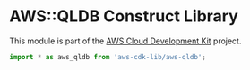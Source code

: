 # AWS::QLDB Construct Library


This module is part of the [AWS Cloud Development Kit](https://github.com/aws/aws-cdk) project.

```ts nofixture
import * as aws_qldb from 'aws-cdk-lib/aws-qldb';
```
